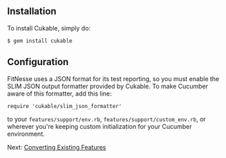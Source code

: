 Installation
------------

To install Cukable, simply do:

    $ gem install cukable


Configuration
-------------

FitNesse uses a JSON format for its test reporting, so you must enable the SLIM
JSON output formatter provided by Cukable. To make Cucumber aware of this
formatter, add this line:

    require 'cukable/slim_json_formatter'

to your `features/support/env.rb`, `features/support/custom_env.rb`, or
wherever you're keeping custom initialization for your Cucumber environment.


Next: [Converting Existing Features](converting.md)
